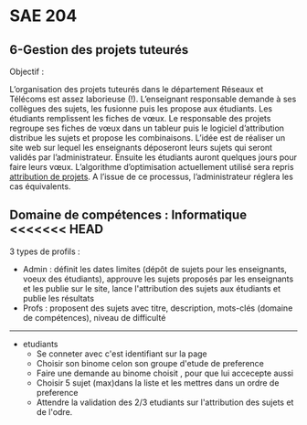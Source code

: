 # SAE 204

## 6-Gestion des projets tuteurés

Objectif :

L’organisation des projets tuteurés dans le département Réseaux et Télécoms est assez laborieuse (!).
L’enseignant responsable demande à ses collègues des sujets, les fusionne puis les propose aux étudiants.
Les étudiants remplissent les fiches de vœux. Le responsable des projets regroupe ses fiches de vœux dans
un tableur puis le logiciel d’attribution distribue les sujets et propose les combinaisons.
L’idée est de réaliser un site web sur lequel les enseignants déposeront leurs sujets qui seront validés par
l’administrateur. Ensuite les étudiants auront quelques jours pour faire leurs vœux. L’algorithme
d’optimisation actuellement utilisé sera repris [attribution de projets](https://jb.vioix.fr/attribution-de-projets/). A l’issue de ce
processus, l’administrateur réglera les cas équivalents.

Domaine de compétences : Informatique
<<<<<<< HEAD
---------------------------------------------------------------------------------------------------
3 types de profils :
- Admin : définit les dates limites (dépôt de sujets pour les enseignants, voeux des étudiants), approuve les sujets proposés par les enseignants et les publie sur le site, lance l'attribution des sujets aux étudiants et publie les résultats
- Profs : proposent des sujets avec titre, description, mots-clés (domaine de compétences), niveau de difficulté


---

- etudiants 
  - Se conneter avec c'est identifiant sur la page  
  - Choisir son binome celon son groupe d'etude de preference  
  - Faire une demande au binome choisit , pour que lui accecepte aussi  
  - Choisir 5 sujet (max)dans la liste et les mettres dans un ordre de preference  
  - Attendre la validation des 2/3 etudiants sur l'attribution des sujets et de l'odre.  

